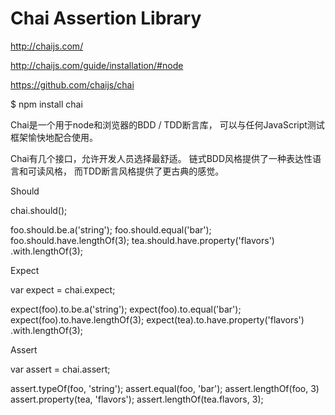 # Chai Assertion Library


http://chaijs.com/

http://chaijs.com/guide/installation/#node

https://github.com/chaijs/chai


$ npm install chai



Chai是一个用于node和浏览器的BDD / TDD断言库，
可以与任何JavaScript测试框架愉快地配合使用。


Chai有几个接口，允许开发人员选择最舒适。
链式BDD风格提供了一种表达性语言和可读风格，
而TDD断言风格提供了更古典的感觉。


Should

chai.should();

foo.should.be.a('string');
foo.should.equal('bar');
foo.should.have.lengthOf(3);
tea.should.have.property('flavors')
  .with.lengthOf(3);



Expect

var expect = chai.expect;

expect(foo).to.be.a('string');
expect(foo).to.equal('bar');
expect(foo).to.have.lengthOf(3);
expect(tea).to.have.property('flavors')
  .with.lengthOf(3);



Assert

var assert = chai.assert;

assert.typeOf(foo, 'string');
assert.equal(foo, 'bar');
assert.lengthOf(foo, 3)
assert.property(tea, 'flavors');
assert.lengthOf(tea.flavors, 3);






















